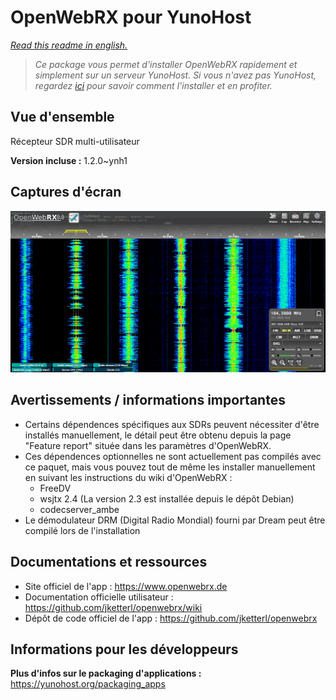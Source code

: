 <!--
N.B.: This README was automatically generated by https://github.com/YunoHost/apps/tree/master/tools/README-generator
It shall NOT be edited by hand.
-->

# OpenWebRX pour YunoHost

*[Read this readme in english.](./README.md)*

> *Ce package vous permet d'installer OpenWebRX rapidement et simplement sur un serveur YunoHost.
Si vous n'avez pas YunoHost, regardez [ici](https://yunohost.org/#/install) pour savoir comment l'installer et en profiter.*

## Vue d'ensemble

Récepteur SDR multi-utilisateur


**Version incluse :** 1.2.0~ynh1

## Captures d'écran

![Capture d'écran de OpenWebRX](./doc/screenshots/screenshot1.png)

## Avertissements / informations importantes

* Certains dépendences spécifiques aux SDRs peuvent nécessiter d'être installés manuellement, le détail peut être obtenu depuis la page "Feature report" située dans les paramètres d'OpenWebRX.
* Ces dépendences optionnelles ne sont actuellement pas compilés avec ce paquet, mais vous pouvez tout de même les installer manuellement en suivant les instructions du wiki d'OpenWebRX :
    * FreeDV
    * wsjtx 2.4 (La version 2.3 est installée depuis le dépôt Debian)
    * codecserver_ambe
* Le démodulateur DRM (Digital Radio Mondial) fourni par Dream peut être compilé lors de l'installation

## Documentations et ressources

* Site officiel de l'app : <https://www.openwebrx.de>
* Documentation officielle utilisateur : <https://github.com/jketterl/openwebrx/wiki>
* Dépôt de code officiel de l'app : <https://github.com/jketterl/openwebrx>

## Informations pour les développeurs

**Plus d'infos sur le packaging d'applications :** <https://yunohost.org/packaging_apps>
